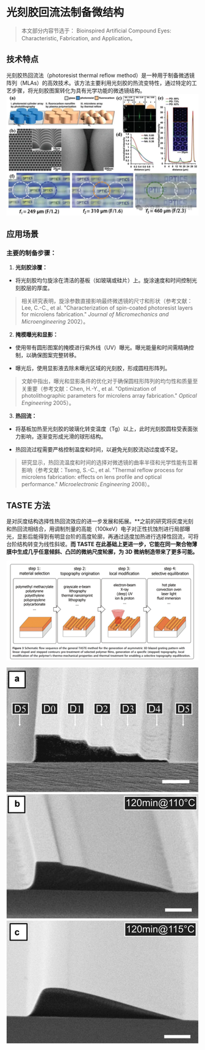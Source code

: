 # 光刻胶回流法制备微结构

> 本文部分内容节选于： Bioinspired Artificial Compound Eyes: Characteristic,
> Fabrication, and Application。

## 技术特点

光刻胶热回流法（photoresist thermal reflow method）是一种用于制备微透镜阵列（MLAs）的高效技术。该方法主要利用光刻胶的热流变特性，通过特定的工艺步骤，将光刻胶图案转化为具有光学功能的微透镜结构。
![输入图片说明](/imgs/2025-05-06/8K8N6Iyc5RtXBdIy.png)

## 应用场景

### **主要的制备步骤：**

1.  **光刻胶涂覆：**

-   将光刻胶均匀旋涂在清洁的基板（如玻璃或硅片）上。旋涂速度和时间控制光刻胶层的厚度。
  

> 相关研究表明，旋涂参数直接影响最终微透镜的尺寸和形状（参考文献：Lee, C.-C., et al. "Characterization of spin-coated photoresist layers for microlens
> fabrication." _Journal of Micromechanics and Microengineering_ 2002）。

   

2.  **掩模曝光和显影：**
    

-   使用带有圆形图案的掩模进行紫外线（UV）曝光。曝光能量和时间需精确控制，以确保图案完整转移。
    
-   曝光后，使用显影液去除未曝光区域的光刻胶，形成圆柱形阵列。
    

> 文献中指出，曝光和显影条件的优化对于确保圆柱形阵列的均匀性和质量至关重要（参考文献：Chen, H.-Y., et al.
> "Optimization of photolithographic parameters for microlens array
> fabrication." _Optical Engineering_ 2005）。



3.  **热回流：**
   
-   将基板加热至光刻胶的玻璃化转变温度（Tg）以上，此时光刻胶圆柱受表面张力影响，逐渐变形成光滑的球形结构。
    
-   热回流过程需要严格控制温度和时间，以避免光刻胶流动过度或不足。
    

> 研究显示，热回流温度和时间的选择对微透镜的曲率半径和光学性能有显著影响（参考文献：Tseng, S.-C., et al. "Thermal
> reflow process for microlens fabrication: effects on lens profile and
> optical performance." _Microelectronic Engineering_ 2008）。



## **TASTE 方法**

是对灰度结构选择性热回流效应的进一步发展和拓展。**之前的研究将灰度光刻和热回流相结合，用调制剂量的高能（100keV）电子对正性抗蚀剂进行局部曝光，显影后能得到有明显台阶的高度轮廓，再通过适度加热进行选择性回流，可将台阶结构转变为线性斜坡。**而 TASTE 在此基础上更进一步，它能在同一聚合物薄膜中生成几乎任意倾斜、凸凹的微纳尺度轮廓，为 3D 微纳制造带来了更多可能。**

![输入图片说明](/imgs/2025-05-06/gnfJmqsOuz7hNdHt.png)
 
![输入图片说明](/imgs/2025-05-06/ANXjMsmS2SoKkRy2.png)


<!--stackedit_data:
eyJoaXN0b3J5IjpbLTg4MTI5ODk2LDEzNTQxNDYzMTksLTI2Nz
EyMDU3OSwtMTU2NTkwMzIyOF19
-->
